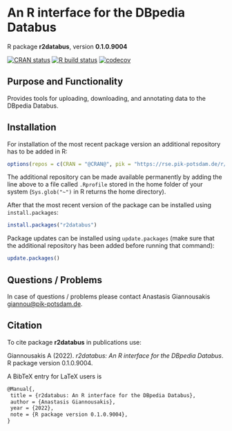 # An R interface for the DBpedia Databus

R package **r2databus**, version **0.1.0.9004**

[![CRAN status](https://www.r-pkg.org/badges/version/r2databus)](https://cran.r-project.org/package=r2databus)  [![R build status](https://github.com/giannou/r2databus/workflows/check/badge.svg)](https://github.com/giannou/r2databus/actions) [![codecov](https://codecov.io/gh/giannou/r2databus/branch/master/graph/badge.svg)](https://app.codecov.io/gh/giannou/r2databus) 

## Purpose and Functionality

Provides tools for uploading, downloading, and annotating data to 
    the DBpedia Databus.


## Installation

For installation of the most recent package version an additional repository has to be added in R:

```r
options(repos = c(CRAN = "@CRAN@", pik = "https://rse.pik-potsdam.de/r/packages"))
```
The additional repository can be made available permanently by adding the line above to a file called `.Rprofile` stored in the home folder of your system (`Sys.glob("~")` in R returns the home directory).

After that the most recent version of the package can be installed using `install.packages`:

```r 
install.packages("r2databus")
```

Package updates can be installed using `update.packages` (make sure that the additional repository has been added before running that command):

```r 
update.packages()
```

## Questions / Problems

In case of questions / problems please contact Anastasis Giannousakis <giannou@pik-potsdam.de>.

## Citation

To cite package **r2databus** in publications use:

Giannousakis A (2022). _r2databus: An R interface for the DBpedia Databus_. R package version 0.1.0.9004.

A BibTeX entry for LaTeX users is

 ```latex
@Manual{,
  title = {r2databus: An R interface for the DBpedia Databus},
  author = {Anastasis Giannousakis},
  year = {2022},
  note = {R package version 0.1.0.9004},
}
```
